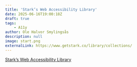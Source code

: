 ```yaml
---
title: 'Stark’s Web Accessibility Library'
date: 2025-06-16T19:00:18Z
draft: true
tags: 
    - A11y
author: Ole Halvor Smylingsås
description: null
image: start.png
externalLink: https://www.getstark.co/library/collections/
---
```


<!--more-->
[Stark’s Web Accessibility Library](https://www.getstark.co/library/collections/ "Stark’s Web Accessibility Library (Ekstern lenke)")